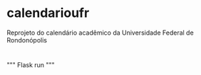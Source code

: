 # calendarioufr
Reprojeto do calendário acadêmico da Universidade Federal de Rondonópolis
#
"""
  Flask run
"""
#
